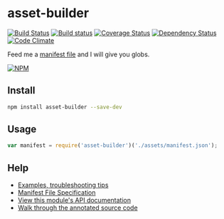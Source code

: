 asset-builder
=============

[![Build Status](https://travis-ci.org/austinpray/asset-builder.svg?branch=master)](https://travis-ci.org/austinpray/asset-builder) [![Build status](https://ci.appveyor.com/api/projects/status/grdwl6vflm7l68i6?svg=true)](https://ci.appveyor.com/project/austinpray/asset-builder) [![Coverage Status](https://img.shields.io/coveralls/austinpray/asset-builder.svg?branch=master&style=flat)](https://coveralls.io/r/austinpray/asset-builder) [![Dependency Status](https://david-dm.org/austinpray/asset-builder.svg)](https://david-dm.org/austinpray/asset-builder) [![Code Climate](https://codeclimate.com/github/austinpray/asset-builder/badges/gpa.svg)](https://codeclimate.com/github/austinpray/asset-builder)

Feed me a [manifest file](help/spec.md) and I will give you globs.

[![NPM](https://nodei.co/npm/asset-builder.png?downloads=true)](https://nodei.co/npm/asset-builder/)

## Install

```bash
npm install asset-builder --save-dev
```

## Usage

```javascript
var manifest = require('asset-builder')('./assets/manifest.json');
```

## Help

- [Examples, troubleshooting tips](help/)
- [Manifest File Specification](help/spec.md)
- [View this module's API documentation](http://use-asset-builder.austinpray.com/api/)
- [Walk through the annotated source code](http://use-asset-builder.austinpray.com/docco/)
